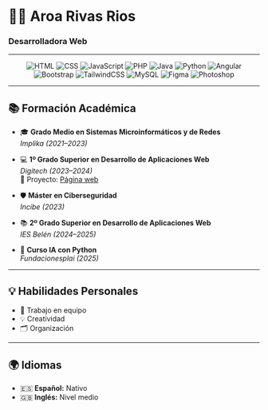 # 👩‍💻 Aroa Rivas Rios  
### Desarrolladora Web

---

<div align="center">

<!-- Lenguajes, Frameworks, Herramientas, Diseño - TODO EN UNA LÍNEA -->

![HTML](https://img.shields.io/badge/HTML-E34F26?style=for-the-badge&logo=html5&logoColor=white)
![CSS](https://img.shields.io/badge/CSS-1572B6?style=for-the-badge&logo=css3&logoColor=white)
![JavaScript](https://img.shields.io/badge/JavaScript-F7DF1E?style=for-the-badge&logo=javascript&logoColor=black)
![PHP](https://img.shields.io/badge/PHP-777BB4?style=for-the-badge&logo=php&logoColor=white)
![Java](https://img.shields.io/badge/Java-007396?style=for-the-badge&logo=java&logoColor=white)
![Python](https://img.shields.io/badge/Python-3776AB?style=for-the-badge&logo=python&logoColor=white)
![Angular](https://img.shields.io/badge/Angular-DD0031?style=for-the-badge&logo=angular&logoColor=white)
![Bootstrap](https://img.shields.io/badge/Bootstrap-7952B3?style=for-the-badge&logo=bootstrap&logoColor=white)
![TailwindCSS](https://img.shields.io/badge/Tailwind_CSS-06B6D4?style=for-the-badge&logo=tailwind-css&logoColor=white)
![MySQL](https://img.shields.io/badge/MySQL-005C84?style=for-the-badge&logo=mysql&logoColor=white)
![Figma](https://img.shields.io/badge/Figma-F24E1E?style=for-the-badge&logo=figma&logoColor=white)
![Photoshop](https://img.shields.io/badge/Photoshop-31A8FF?style=for-the-badge&logo=adobe-photoshop&logoColor=white)

</div>

---

## 📚 Formación Académica

- 🎓 **Grado Medio en Sistemas Microinformáticos y de Redes**  
  _Implika (2021–2023)_

- 💻 **1º Grado Superior en Desarrollo de Aplicaciones Web**  
  _Digitech (2023–2024)_  
  🔗 Proyecto: [Página web](#)

- 🛡️ **Máster en Ciberseguridad**  
  _Incibe (2023)_

- 📚 **2º Grado Superior en Desarrollo de Aplicaciones Web**  
  _IES Belén (2024–2025)_

- 🤖 **Curso IA con Python**  
  _Fundacionesplai (2025)_

---

## 💡 Habilidades Personales

- 🤝 Trabajo en equipo  
- 💡 Creatividad  
- 🗂️ Organización  

---

## 🌍 Idiomas

- 🇪🇸 **Español:** Nativo  
- 🇬🇧 **Inglés:** Nivel medio
